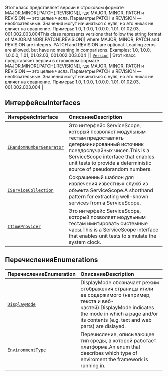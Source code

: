 <span data-ttu-id="46e8b-p108">Этот класс представляет версии в строковом формате MAJOR.MINOR[.PATCH[.REVISION]], где MAJOR, MINOR, PATCH и REVISION — это целые числа. Параметры PATCH и REVISION — необязательные. Значения могут начинаться с нуля, но это никак не влияет на сравнение. Примеры: 1.0, 1.0.0, 1.0.0.0, 1.01, 01.02.03, 001.002.003.004</span><span class="sxs-lookup"><span data-stu-id="46e8b-p108">This class represents versions that follow the string format of MAJOR.MINOR[.PATCH[.REVISION]] where MAJOR, MINOR, PATCH and REVISION are integers. PATCH and REVISION are optional. Leading zeros are allowed, but have no meaning in comparisons. Examples: 1.0, 1.0.0, 1.0.0.0, 1.01, 01.02.03, 001.002.003.004</span></span> |
| [`Version`](./sp-core-library/version.md)     | Этот класс представляет версии в строковом формате MAJOR.MINOR[.PATCH[.REVISION]], где MAJOR, MINOR, PATCH и REVISION — это целые числа. Параметры PATCH и REVISION — необязательные. Значения могут начинаться с нуля, но это никак не влияет на сравнение. Примеры: 1.0, 1.0.0, 1.0.0.0, 1.01, 01.02.03, 001.002.003.004 |



## <a name="interfaces"></a><span data-ttu-id="46e8b-154">Интерфейсы</span><span class="sxs-lookup"><span data-stu-id="46e8b-154">Interfaces</span></span>

| <span data-ttu-id="46e8b-155">Интерфейс</span><span class="sxs-lookup"><span data-stu-id="46e8b-155">Interface</span></span>    |  <span data-ttu-id="46e8b-156">Описание</span><span class="sxs-lookup"><span data-stu-id="46e8b-156">Description</span></span> |
|:-------------|:---------------|
| [`IRandomNumberGenerator`](./sp-core-library/irandomnumbergenerator.md)   | <span data-ttu-id="46e8b-157">Это интерфейс ServiceScope, который позволяет модульным тестам предоставлять детерминированный источник псевдослучайных чисел.</span><span class="sxs-lookup"><span data-stu-id="46e8b-157">This is a ServiceScope interface that enables unit tests to provide a deterministic source of pseudorandom numbers.</span></span>  |
| [`IServiceCollection`](./sp-core-library/iservicecollection.md)   | <span data-ttu-id="46e8b-158">Сокращенный шаблон для извлечения известных служб из объекта ServiceScope.</span><span class="sxs-lookup"><span data-stu-id="46e8b-158">A shorthand pattern for extracting well-known services from a ServiceScope.</span></span>  |
| [`ITimeProvider`](./sp-core-library/itimeprovider.md)   | <span data-ttu-id="46e8b-159">Это интерфейс ServiceScope, который позволяет модульным тестам имитировать системные часы.</span><span class="sxs-lookup"><span data-stu-id="46e8b-159">This is a ServiceScope interface that enables unit tests to simulate the system clock.</span></span>  |



## <a name="enumerations"></a><span data-ttu-id="46e8b-160">Перечисления</span><span class="sxs-lookup"><span data-stu-id="46e8b-160">Enumerations</span></span>

| <span data-ttu-id="46e8b-161">Перечисление</span><span class="sxs-lookup"><span data-stu-id="46e8b-161">Enumeration</span></span>      | <span data-ttu-id="46e8b-162">Описание</span><span class="sxs-lookup"><span data-stu-id="46e8b-162">Description</span></span>|
|:-----------|:------------|
|[`DisplayMode`](./sp-core-library/displaymode.md)    | <span data-ttu-id="46e8b-163">DisplayMode обозначает режим отображения страницы и/или ее содержимого (например, текста и веб-частей).</span><span class="sxs-lookup"><span data-stu-id="46e8b-163">DisplayMode indicates the mode in which a page and/or its contents (e.g. text and web parts) are dislayed.</span></span> |
|[`EnvironmentType`](./sp-core-library/environmenttype.md)    | <span data-ttu-id="46e8b-164">Перечисление, описывающее тип среды, в которой работает платформа.</span><span class="sxs-lookup"><span data-stu-id="46e8b-164">An enum that describes which type of enviroment the framework is running in.</span></span> |




